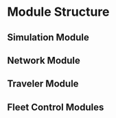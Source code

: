 # Module Structure

<!-- (Roman & Flo): flowchart of module/class structure -->

## Simulation Module

<!-- (Roman & Flo): two general structural flowcharts of simulation flow

* event-based, i.e. requests accept/reject immediately after request (sequentially)

* time-based, i.e. requests accept/reject in batch -->

<!-- (Yunfei): new simulation flows can be derived from FleetSimulationBase 

* short introduction of classes Vehicle, VehicleRouteLeg (they define vehicle trajectory output)  -->

## Network Module

<!-- (Roman & Yunfei): description of network classes and routers 

performance flowchart: RAM vs CPU time (for Munich network)  -->

## Traveler Module

<!-- (Yunfei): currently implemented traveler models

* customer output 

* different choice models  -->

## Fleet Control Modules

<!-- (Roman & Flo): to be structured 

(Roman & Flo): availability on request?  -->
